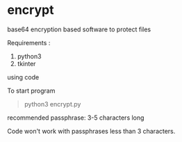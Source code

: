 # encrypt
base64  encryption based software to protect files

Requirements :
1. python3
2. tkinter

using code

To start program

> python3 encrypt.py

recommended passphrase: 3-5 characters long

Code won't work with  passphrases less than 3 characters.

